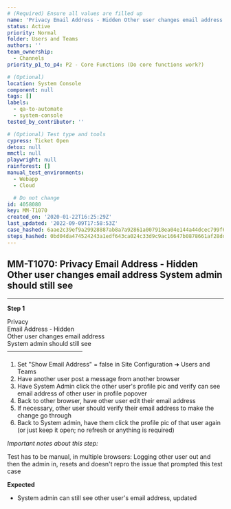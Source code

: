 ```yaml
---
# (Required) Ensure all values are filled up
name: 'Privacy Email Address - Hidden Other user changes email address System admin should still see'
status: Active
priority: Normal
folder: Users and Teams
authors: ''
team_ownership:
  - Channels
priority_p1_to_p4: P2 - Core Functions (Do core functions work?)

# (Optional)
location: System Console
component: null
tags: []
labels:
  - qa-to-automate
  - system-console
tested_by_contributor: ''

# (Optional) Test type and tools
cypress: Ticket Open
detox: null
mmctl: null
playwright: null
rainforest: []
manual_test_environments:
  - Webapp
  - Cloud

  # Do not change
id: 4058080
key: MM-T1070
created_on: '2020-01-22T16:25:29Z'
last_updated: '2022-09-09T17:58:53Z'
case_hashed: 6aae2c39ef9a29928887ab8a7a92861a007918ea04e144a44dcec799f6d397f90eb6de19785e735660671a1790a427e2
steps_hashed: 0bd04da474524243a1edf643ca024c33d9c9ac16647b0878661af28dd26a6e8ea6536878cb872f72fdc8fd57a861f220
---
```


<!-- (Auto-generated) Based on frontmatter's "key" and "name" -->

## MM-T1070: Privacy Email Address - Hidden Other user changes email address System admin should still see

---

**Step 1**

Privacy\
Email Address - Hidden\
Other user changes email address\
System admin should still see\
–––––––––––––––––––––––––

1. Set "Show Email Address" = false in Site Configuration ➜ Users and Teams
2. Have another user post a message from another browser
3. Have System Admin click the other user's profile pic and verify can see email address of other user in profile popover
4. Back to other browser, have other user edit their email address
5. If necessary, other user should verify their email address to make the change go through
6. Back to System admin, have them click the profile pic of that user again (or just keep it open; no refresh or anything is required)

_Important notes about this step:_

Test has to be manual, in multiple browsers: Logging other user out and then the admin in, resets and doesn't repro the issue that prompted this test case

**Expected**

- System admin can still see other user's email address, updated
